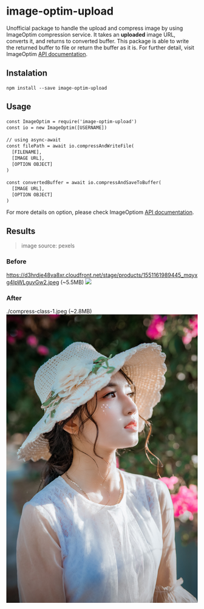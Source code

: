 # image-optim-upload
Unofficial package to handle the upload and compress image by using ImageOptim compression service. It takes an **uploaded** image URL, converts it, and returns to converted buffer. This package is able to write the returned buffer to file or return the buffer as it is. For further detail, visit ImageOptim [API documentation](https://imageoptim.com/api).

## Instalation

```
npm install --save image-optim-upload
```

## Usage

```
const ImageOptim = require('image-optim-upload')
const io = new ImageOptim([USERNAME])

// using async-await
const filePath = await io.compressAndWriteFile(
  [FILENAME],
  [IMAGE URL],
  [OPTION OBJECT]
)

const convertedBuffer = await io.compressAndSaveToBuffer(
  [IMAGE URL],
  [OPTION OBJECT]
)
```

For more details on option, please check ImageOptiom [API documentation](https://imageoptim.com/api).

## Results

> image source: pexels

### Before
https://d3hrdje48va8xr.cloudfront.net/stage/products/1551161989445_mqyxg4IpWLguvGw2.jpeg (~5.5MB)
![](https://d3hrdje48va8xr.cloudfront.net/stage/products/1551161989445_mqyxg4IpWLguvGw2.jpeg)

### After
./compress-class-1.jpeg (~2.8MB)
![](compress-class-1.jpeg)